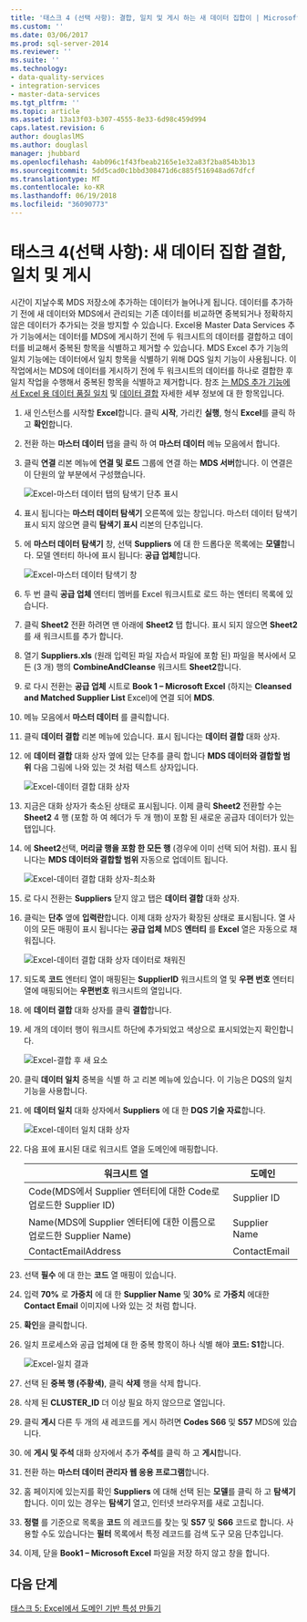 ```yaml
---
title: '태스크 4 (선택 사항): 결합, 일치 및 게시 하는 새 데이터 집합이 | Microsoft Docs'
ms.custom: ''
ms.date: 03/06/2017
ms.prod: sql-server-2014
ms.reviewer: ''
ms.suite: ''
ms.technology:
- data-quality-services
- integration-services
- master-data-services
ms.tgt_pltfrm: ''
ms.topic: article
ms.assetid: 13a13f03-b307-4555-8e33-6d98c459d994
caps.latest.revision: 6
author: douglaslMS
ms.author: douglasl
manager: jhubbard
ms.openlocfilehash: 4ab096c1f43fbeab2165e1e32a83f2ba854b3b13
ms.sourcegitcommit: 5dd5cad0c1bbd308471d6c885f516948ad67dfcf
ms.translationtype: MT
ms.contentlocale: ko-KR
ms.lasthandoff: 06/19/2018
ms.locfileid: "36090773"
---
```

# <a name="task-4-optional-combining-matching-and-publishing-new-set-of-data"></a>태스크 4(선택 사항): 새 데이터 집합 결합, 일치 및 게시
  시간이 지날수록 MDS 저장소에 추가하는 데이터가 늘어나게 됩니다. 데이터를 추가하기 전에 새 데이터와 MDS에서 관리되는 기존 데이터를 비교하면 중복되거나 정확하지 않은 데이터가 추가되는 것을 방지할 수 있습니다. Excel용 Master Data Services 추가 기능에서는 데이터를 MDS에 게시하기 전에 두 워크시트의 데이터를 결합하고 데이터를 비교해서 중복된 항목을 식별하고 제거할 수 있습니다. MDS Excel 추가 기능의 일치 기능에는 데이터에서 일치 항목을 식별하기 위해 DQS 일치 기능이 사용됩니다. 이 작업에서는 MDS에 데이터를 게시하기 전에 두 워크시트의 데이터를 하나로 결합한 후 일치 작업을 수행해서 중복된 항목을 식별하고 제거합니다. 참조 [는 MDS 추가 기능에서 Excel 용 데이터 품질 일치](http://msdn.microsoft.com/library/hh548681.aspx) 및 [데이터 결합](http://msdn.microsoft.com/library/hh548680.aspx) 자세한 세부 정보에 대 한 항목입니다.  
  
1.  새 인스턴스를 시작할 **Excel**합니다. 클릭 **시작**, 가리킨 **실행**, 형식 **Excel**를 클릭 하 고 **확인**합니다.  
  
2.  전환 하는 **마스터 데이터** 탭을 클릭 하 여 **마스터 데이터** 메뉴 모음에서 합니다.  
  
3.  클릭 **연결** 리본 메뉴에 **연결 및 로드** 그룹에 연결 하는 **MDS 서버**합니다. 이 연결은 이 단원의 앞 부분에서 구성했습니다.  
  
     ![Excel-마스터 데이터 탭의 탐색기 단추 표시](../../2014/tutorials/media/et-combinematchandpublishnewsod-01.jpg "Excel-마스터 데이터 탭의 탐색기 단추를 표시 합니다.")  
  
4.  표시 됩니다는 **마스터 데이터 탐색기** 오른쪽에 있는 창입니다. 마스터 데이터 탐색기 표시 되지 않으면 클릭 **탐색기 표시** 리본의 단추입니다.  
  
5.  에 **마스터 데이터 탐색기** 창, 선택 **Suppliers** 에 대 한 드롭다운 목록에는 **모델**합니다. 모델 엔터티 하나에 표시 됩니다: **공급 업체**합니다.  
  
     ![Excel-마스터 데이터 탐색기 창](../../2014/tutorials/media/et-combinematchandpublishnewsod-02.jpg "Excel-마스터 데이터 탐색기 창")  
  
6.  두 번 클릭 **공급 업체** 엔터티 멤버를 Excel 워크시트로 로드 하는 엔터티 목록에 있습니다.  
  
7.  클릭 **Sheet2** 전환 하려면 맨 아래에 **Sheet2** 탭 합니다. 표시 되지 않으면 **Sheet2**를 새 워크시트를 추가 합니다.  
  
8.  열기 **Suppliers.xls** (원래 입력된 파일 자습서 파일에 포함 된) 파일을 복사에서 모든 (3 개) 행의 **CombineAndCleanse** 워크시트 **Sheet2**합니다.  
  
9. 로 다시 전환는 **공급 업체** 시트로 **Book 1 – Microsoft Excel** (하지는 **Cleansed and Matched Supplier List** Excel)에 연결 되어 **MDS**.  
  
10. 메뉴 모음에서 **마스터 데이터** 를 클릭합니다.  
  
11. 클릭 **데이터 결합** 리본 메뉴에 있습니다. 표시 됩니다는 **데이터 결합** 대화 상자.  
  
12. 에 **데이터 결합** 대화 상자 옆에 있는 단추를 클릭 합니다 **MDS 데이터와 결합할 범위** 다음 그림에 나와 있는 것 처럼 텍스트 상자입니다.  
  
     ![Excel-데이터 결합 대화 상자](../../2014/tutorials/media/et-combinematchandpublishnewsod-03.jpg "Excel-데이터 결합 대화 상자")  
  
13. 지금은 대화 상자가 축소된 상태로 표시됩니다. 이제 클릭 **Sheet2** 전환할 수는 **Sheet2** 4 행 (포함 하 여 헤더가 두 개 행)이 포함 된 새로운 공급자 데이터가 있는 탭입니다.  
  
14. 에 **Sheet2**선택, **머리글 행을 포함 한 모든 행** (경우에 이미 선택 되어 처럼). 표시 됩니다는 **MDS 데이터와 결합할 범위** 자동으로 업데이트 됩니다.  
  
     ![Excel-데이터 결합 대화 상자-최소화](../../2014/tutorials/media/et-combinematchandpublishnewsod-04.jpg "Excel-데이터 결합 대화 상자-최소화")  
  
15. 로 다시 전환는 **Suppliers** 닫지 않고 탭은 **데이터 결합** 대화 상자.  
  
16. 클릭는 **단추** 옆에 **입력란**합니다. 이제 대화 상자가 확장된 상태로 표시됩니다. 열 사이의 모든 매핑이 표시 됩니다는 **공급 업체** MDS **엔터티** 를 **Excel** 열은 자동으로 채워집니다.  
  
     ![Excel-데이터 결합 대화 상자 데이터로 채워진](../../2014/tutorials/media/et-combinematchandpublishnewsod-05.jpg "Excel-데이터 결합 대화 상자 데이터로 채우려면")  
  
17. 되도록 **코드** 엔터티 열이 매핑된는 **SupplierID** 워크시트의 열 및 **우편 번호** 엔터티 열에 매핑되어는 **우편번호** 워크시트의 열입니다.  
  
18. 에 **데이터 결합** 대화 상자를 클릭 **결합**합니다.  
  
19. 세 개의 데이터 행이 워크시트 하단에 추가되었고 색상으로 표시되었는지 확인합니다.  
  
     ![Excel-결합 후 새 요소](../../2014/tutorials/media/et-combinematchandpublishnewsod-06.jpg "Excel-결합 후 새 요소")  
  
20. 클릭 **데이터 일치** 중복을 식별 하 고 리본 메뉴에 있습니다. 이 기능은 DQS의 일치 기능을 사용합니다.  
  
21. 에 **데이터 일치** 대화 상자에서 **Suppliers** 에 대 한 **DQS 기술 자료**합니다.  
  
     ![Excel-데이터 일치 대화 상자](../../2014/tutorials/media/et-combinematchandpublishnewsod-07.jpg "Excel-데이터 일치 대화 상자")  
  
22. 다음 표에 표시된 대로 워크시트 열을 도메인에 매핑합니다.  
  
    |워크시트 열|도메인|  
    |----------------------|------------|  
    |Code(MDS에서 Supplier 엔터티에 대한 Code로 업로드한 Supplier ID)|Supplier ID|  
    |Name(MDS에 Supplier 엔터티에 대한 이름으로 업로드한 Supplier Name)|Supplier Name|  
    |ContactEmailAddress|ContactEmail|  
  
23. 선택 **필수** 에 대 한는 **코드** 열 매핑이 있습니다.  
  
24. 입력 **70%** 로 **가중치** 에 대 한 **Supplier Name** 및 **30%** 로 **가중치** 에대한**Contact Email** 이미지에 나와 있는 것 처럼 합니다.  
  
25. **확인**을 클릭합니다.  
  
26. 일치 프로세스와 공급 업체에 대 한 중복 항목이 하나 식별 해야 **코드: S1**합니다.  
  
     ![Excel-일치 결과](../../2014/tutorials/media/et-combinematchandpublishnewsod-08.jpg "Excel-일치 결과")  
  
27. 선택 된 **중복 행 (주황색)**, 클릭 **삭제** 행을 삭제 합니다.  
  
28. 삭제 된 **CLUSTER_ID** 더 이상 필요 하지 않으므로 열입니다.  
  
29. 클릭 **게시** 다른 두 개의 새 레코드를 게시 하려면 **Codes S66** 및 **S57** MDS에 있습니다.  
  
30. 에 **게시 및 주석** 대화 상자에서 추가 **주석**를 클릭 하 고 **게시**합니다.  
  
31. 전환 하는 **마스터 데이터 관리자 웹 응용 프로그램**합니다.  
  
32. 홈 페이지에 있는지를 확인 **Suppliers** 에 대해 선택 된는 **모델**를 클릭 하 고 **탐색기**합니다. 이미 있는 경우는 **탐색기** 열고, 인터넷 브라우저를 새로 고칩니다.  
  
33. **정렬** 를 기준으로 목록을 **코드** 의 레코드를 찾는 및 **S57** 및 **S66** 코드로 합니다. 사용할 수도 있습니다는 **필터** 목록에서 특정 레코드를 검색 도구 모음 단추입니다.  
  
34. 이제, 닫을 **Book1 – Microsoft Excel** 파일을 저장 하지 않고 창을 합니다.  
  
## <a name="next-step"></a>다음 단계  
 [태스크 5: Excel에서 도메인 기반 특성 만들기](../../2014/tutorials/task-5-creating-a-domain-based-attribute-from-excel.md)  
  
  